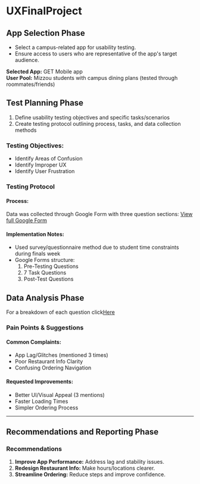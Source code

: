 # UXFinalProject

## App Selection Phase
- Select a campus-related app for usability testing.
- Ensure access to users who are representative of the app's target audience.
  
**Selected App:** GET Mobile app  
**User Pool:** Mizzou students with campus dining plans (tested through roommates/friends)

## Test Planning Phase
1. Define usability testing objectives and specific tasks/scenarios
2. Create testing protocol outlining process, tasks, and data collection methods

### Testing Objectives:
- Identify Areas of Confusion
- Identify Improper UX
- Identify User Frustration

### Testing Protocol

#### Process:
Data was collected through Google Form with three question sections:
[View full Google Form](https://docs.google.com/forms/d/1qs8S0S8dLbdbtTS6zyxcI_zQtLjVqLpGhD8COq2ZOpI/preview)

#### Implementation Notes:
- Used survey/questionnaire method due to student time constraints during finals week
- Google Forms structure:
  1. Pre-Testing Questions
  2. 7 Task Questions
  3. Post-Test Questions

## Data Analysis Phase
For a breakdown of each question click[Here](DataAnalysis.md)

### Pain Points & Suggestions

#### Common Complaints:
- App Lag/Glitches (mentioned 3 times)  
- Poor Restaurant Info Clarity  
- Confusing Ordering Navigation  

#### Requested Improvements:
- Better UI/Visual Appeal (3 mentions)  
- Faster Loading Times  
- Simpler Ordering Process  

---

## Recommendations and Reporting Phase

### Recommendations
1. **Improve App Performance:** Address lag and stability issues.  
3. **Redesign Restaurant Info:** Make hours/locations clearer.  
4. **Streamline Ordering:** Reduce steps and improve confidence.  
